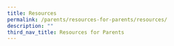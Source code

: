 ```yaml
---
title: Resources
permalink: /parents/resources-for-parents/resources/
description: ""
third_nav_title: Resources for Parents
---
```

